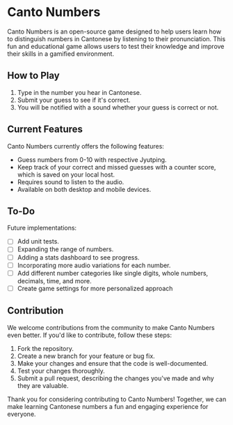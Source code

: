 # Canto Numbers

Canto Numbers is an open-source game designed to help users learn how to distinguish numbers in Cantonese by listening to their pronunciation. This fun and educational game allows users to test their knowledge and improve their skills in a gamified environment.

## How to Play

1. Type in the number you hear in Cantonese.
2. Submit your guess to see if it's correct.
3. You will be notified with a sound whether your guess is correct or not.

## Current Features

Canto Numbers currently offers the following features:

- Guess numbers from 0-10 with respective Jyutping.
- Keep track of your correct and missed guesses with a counter score, which is saved on your local host.
- Requires sound to listen to the audio.
- Available on both desktop and mobile devices.

## To-Do

Future implementations:

- [ ] Add unit tests.
- [ ] Expanding the range of numbers.
- [ ] Adding a stats dashboard to see progress.
- [ ] Incorporating more audio variations for each number.
- [ ] Add different number categories like single digits, whole numbers, decimals, time, and more.
- [ ] Create game settings for more personalized approach

## Contribution

We welcome contributions from the community to make Canto Numbers even better. If you'd like to contribute, follow these steps:

1. Fork the repository.
2. Create a new branch for your feature or bug fix.
3. Make your changes and ensure that the code is well-documented.
4. Test your changes thoroughly.
5. Submit a pull request, describing the changes you've made and why they are valuable.

Thank you for considering contributing to Canto Numbers! Together, we can make learning Cantonese numbers a fun and engaging experience for everyone.

